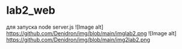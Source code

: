 # lab2_web
для запуска node server.js
![Image alt] https://github.com/Denidron/img/blob/main/imglab2.png
![Image alt] https://github.com/Denidron/img/blob/main/img2lab2.png
